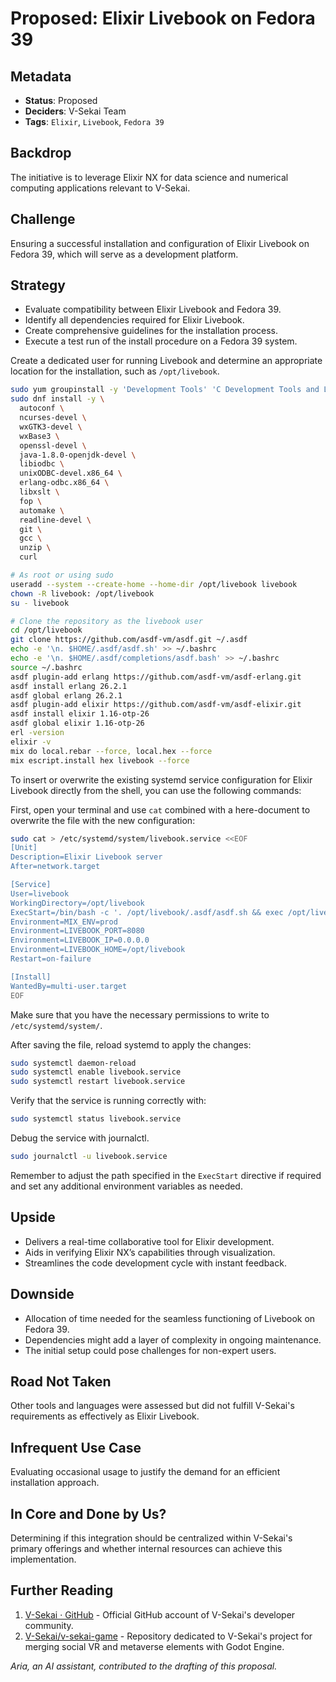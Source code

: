 # Proposed: Elixir Livebook on Fedora 39

## Metadata

- **Status**: Proposed
- **Deciders**: V-Sekai Team
- **Tags**: `Elixir`, `Livebook`, `Fedora 39`

## Backdrop

The initiative is to leverage Elixir NX for data science and numerical computing applications relevant to V-Sekai.

## Challenge

Ensuring a successful installation and configuration of Elixir Livebook on Fedora 39, which will serve as a development platform.

## Strategy

- Evaluate compatibility between Elixir Livebook and Fedora 39.
- Identify all dependencies required for Elixir Livebook.
- Create comprehensive guidelines for the installation process.
- Execute a test run of the install procedure on a Fedora 39 system.

Create a dedicated user for running Livebook and determine an appropriate location for the installation, such as `/opt/livebook`.

```bash
sudo yum groupinstall -y 'Development Tools' 'C Development Tools and Libraries'
sudo dnf install -y \
  autoconf \
  ncurses-devel \
  wxGTK3-devel \
  wxBase3 \
  openssl-devel \
  java-1.8.0-openjdk-devel \
  libiodbc \
  unixODBC-devel.x86_64 \
  erlang-odbc.x86_64 \
  libxslt \
  fop \
  automake \
  readline-devel \
  git \
  gcc \
  unzip \
  curl

# As root or using sudo
useradd --system --create-home --home-dir /opt/livebook livebook
chown -R livebook: /opt/livebook
su - livebook

# Clone the repository as the livebook user
cd /opt/livebook
git clone https://github.com/asdf-vm/asdf.git ~/.asdf
echo -e '\n. $HOME/.asdf/asdf.sh' >> ~/.bashrc
echo -e '\n. $HOME/.asdf/completions/asdf.bash' >> ~/.bashrc
source ~/.bashrc
asdf plugin-add erlang https://github.com/asdf-vm/asdf-erlang.git
asdf install erlang 26.2.1
asdf global erlang 26.2.1
asdf plugin-add elixir https://github.com/asdf-vm/asdf-elixir.git
asdf install elixir 1.16-otp-26
asdf global elixir 1.16-otp-26
erl -version
elixir -v
mix do local.rebar --force, local.hex --force
mix escript.install hex livebook --force
```

To insert or overwrite the existing systemd service configuration for Elixir Livebook directly from the shell, you can use the following commands:

First, open your terminal and use `cat` combined with a here-document to overwrite the file with the new configuration:

```bash
sudo cat > /etc/systemd/system/livebook.service <<EOF
[Unit]
Description=Elixir Livebook server
After=network.target

[Service]
User=livebook
WorkingDirectory=/opt/livebook
ExecStart=/bin/bash -c '. /opt/livebook/.asdf/asdf.sh && exec /opt/livebook/.asdf/installs/elixir/1.16-otp-26/.mix/escripts/livebook server'
Environment=MIX_ENV=prod
Environment=LIVEBOOK_PORT=8080
Environment=LIVEBOOK_IP=0.0.0.0
Environment=LIVEBOOK_HOME=/opt/livebook
Restart=on-failure

[Install]
WantedBy=multi-user.target
EOF
```

Make sure that you have the necessary permissions to write to `/etc/systemd/system/`.

After saving the file, reload systemd to apply the changes:

```bash
sudo systemctl daemon-reload
sudo systemctl enable livebook.service
sudo systemctl restart livebook.service
```

Verify that the service is running correctly with:

```bash
sudo systemctl status livebook.service
```

Debug the service with journalctl.

```bash
sudo journalctl -u livebook.service
```

Remember to adjust the path specified in the `ExecStart` directive if required and set any additional environment variables as needed.

## Upside

- Delivers a real-time collaborative tool for Elixir development.
- Aids in verifying Elixir NX’s capabilities through visualization.
- Streamlines the code development cycle with instant feedback.

## Downside

- Allocation of time needed for the seamless functioning of Livebook on Fedora 39.
- Dependencies might add a layer of complexity in ongoing maintenance.
- The initial setup could pose challenges for non-expert users.

## Road Not Taken

Other tools and languages were assessed but did not fulfill V-Sekai's requirements as effectively as Elixir Livebook.

## Infrequent Use Case

Evaluating occasional usage to justify the demand for an efficient installation approach.

## In Core and Done by Us?

Determining if this integration should be centralized within V-Sekai's primary offerings and whether internal resources can achieve this implementation.

## Further Reading

1. [V-Sekai · GitHub](https://github.com/v-sekai) - Official GitHub account of V-Sekai's developer community.
2. [V-Sekai/v-sekai-game](https://github.com/v-sekai/v-sekai-game) - Repository dedicated to V-Sekai's project for merging social VR and metaverse elements with Godot Engine.

_Aria, an AI assistant, contributed to the drafting of this proposal._
